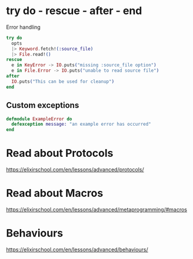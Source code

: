 # try do - rescue - after - end
Error handling
```elixir
try do
  opts
  |> Keyword.fetch!(:source_file)
  |> File.read!()
rescue
  e in KeyError -> IO.puts("missing :source_file option")
  e in File.Error -> IO.puts("unable to read source file")
after
  IO.puts("This can be used for cleanup")
end
```
## Custom exceptions
```elixir
defmodule ExampleError do
  defexception message: "an example error has occurred"
end
```

# Read about Protocols
https://elixirschool.com/en/lessons/advanced/protocols/

# Read about Macros
https://elixirschool.com/en/lessons/advanced/metaprogramming/#macros

# Behaviours
https://elixirschool.com/en/lessons/advanced/behaviours/
